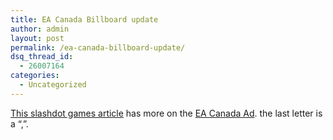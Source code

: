 ```yaml
---
title: EA Canada Billboard update
author: admin
layout: post
permalink: /ea-canada-billboard-update/
dsq_thread_id:
  - 26007164
categories:
  - Uncategorized
---
```

[This slashdot games article][1] has more on the [EA Canada Ad][2]. the last letter is a &#8220;,&#8221;.

 [1]: http://games.slashdot.org/article.pl?sid=03/12/13/0440217
 [2]: http://blog.lotas-smartman.net/archives/001164.php#001164